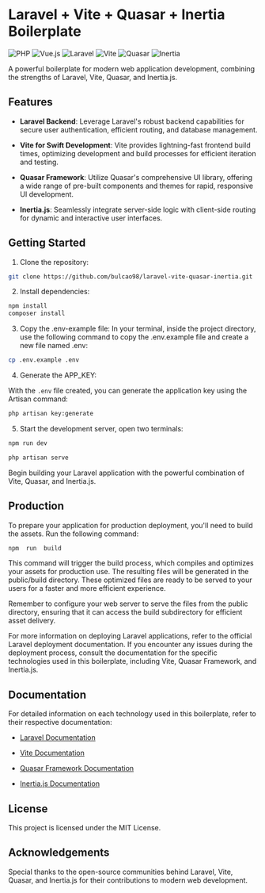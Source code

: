 
# Laravel + Vite + Quasar + Inertia Boilerplate
![PHP](https://img.shields.io/badge/php-^8.1-%23777BB4.svg?style=for-the-badge&logo=php&logoColor=white)
![Vue.js](https://img.shields.io/badge/vuejs-^3.3.4-%2335495e.svg?style=for-the-badge&logo=vuedotjs&logoColor=%234FC08D)
![Laravel](https://img.shields.io/badge/laravel-^10.10-%23FF2D20.svg?style=for-the-badge&logo=laravel&logoColor=white)
![Vite](https://img.shields.io/badge/vite-^4.0.0-%23646CFF.svg?style=for-the-badge&logo=vite&logoColor=white)
![Quasar](https://img.shields.io/badge/Quasar-^2.12.7-16B7FB?style=for-the-badge&logo=quasar&logoColor=black)
![Inertia](https://img.shields.io/badge/Inertia-^1.0.12-8569ec?style=for-the-badge&logo=Inertia&logoColor=fff)

A powerful boilerplate for modern web application development, combining the strengths of Laravel, Vite, Quasar, and Inertia.js.

## Features

-  **Laravel Backend**: Leverage Laravel's robust backend capabilities for secure user authentication, efficient routing, and database management.

-  **Vite for Swift Development**: Vite provides lightning-fast frontend build times, optimizing development and build processes for efficient iteration and testing.

-  **Quasar Framework**: Utilize Quasar's comprehensive UI library, offering a wide range of pre-built components and themes for rapid, responsive UI development.

-  **Inertia.js**: Seamlessly integrate server-side logic with client-side routing for dynamic and interactive user interfaces.

## Getting Started

1. Clone the repository:

```bash
git clone https://github.com/bulcao98/laravel-vite-quasar-inertia.git
```

2. Install dependencies:

```bash
npm install
composer install
```
3. Copy the .env-example file:
In your terminal, inside the project directory, use the following command to copy the .env.example file and create a new file named .env:
```bash
cp .env.example .env
```

4. Generate the APP_KEY:

With the `.env` file created, you can generate the application key using the Artisan command:
```bash
php artisan key:generate
```

5. Start the development server, open two terminals:

```bash
npm run dev
```

```bash
php artisan serve
```

Begin building your Laravel application with the powerful combination of Vite, Quasar, and Inertia.js.

## Production

To prepare your application for production deployment, you'll need to build the assets. Run the following command:

```bash
npm  run  build
```

This command will trigger the build process, which compiles and optimizes your assets for production use. The resulting files will be generated in the public/build directory. These optimized files are ready to be served to your users for a faster and more efficient experience.

Remember to configure your web server to serve the files from the public directory, ensuring that it can access the build subdirectory for efficient asset delivery.

For more information on deploying Laravel applications, refer to the official Laravel deployment documentation. If you encounter any issues during the deployment process, consult the documentation for the specific technologies used in this boilerplate, including Vite, Quasar Framework, and Inertia.js.

## Documentation

For detailed information on each technology used in this boilerplate, refer to their respective documentation:

-  [Laravel Documentation](https://laravel.com/docs)

-  [Vite Documentation](https://vitejs.dev/guide/)

-  [Quasar Framework Documentation](https://quasar.dev/start/pick-quasar-flavour)

-  [Inertia.js Documentation](https://inertiajs.com/)

## License

This project is licensed under the MIT License.

## Acknowledgements

Special thanks to the open-source communities behind Laravel, Vite, Quasar, and Inertia.js for their contributions to modern web development.
